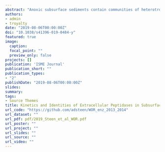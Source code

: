 ```yaml
---
abstract: "Anoxic subsurface sediments contain communities of heterotrophic microorganisms that metabolize organic carbon at extraordinarily slow rates. In order to assess the mechanisms by which subsurface microorganisms access detrital sedimentary organic matter, we measured kinetics of a range of extracellular peptidases in anoxic sediments of the White Oak River estuary, NC. Nine distinct peptidase substrates were enzymatically hydrolyzed at all depths. Potential peptidase activities (Vmax) decreased with increasing sediment depth, although Vmax expressed on a per cell basis was approximately the same at all depths. Half-saturation constants (Km) decreased with depth, indicating peptidases that functioned more efficiently at low substrate concentrations. Potential activities of extracellular peptidases acting on molecules that are enriched in degraded organic matter (D-phenylalanine and L-ornithine) increased relative to enzymes that act on L-phenylalanine, further suggesting microbial community adaptation to access degraded organic matter. Nineteen classes of predicted, exported peptidases were identified in genomic data from the same site, of which genes for class C25 (gingipain-like) peptidases represented more than 40% at each depth. Methionine aminopeptidases, zinc carboxypeptidases, and class S24-like peptidases, which are involved in single-stranded DNA repair, were also abundant. These results suggest a subsurface heterotrophic microbial community that primarily accesses low-quality detrital organic matter via a diverse suite of well-adapted extracellular enzymes."
authors:
- admin
- troyalty
date: "2019-08-06T00:00:00Z"
doi: "10.1038/s41396-019-0484-y"
featured: true
image:
  caption: 
  focal_point: ""
  preview_only: false
projects: []
publication: 'ISME Journal'
publication_short: ""
publication_types:
- "2"
publishDate: "2019-08-06T00:00:00Z"
slides: 
summary: 
tags:
- Source Themes
title: Kinetics and Identities of Extracellular Peptidases in Subsurface Sediments of the White Oak River Estuary, North Carolina
url_code: "https://github.com/adsteen/WOR_enz_2013_2014"
url_dataset: ""
url_pdf: pdf/2019_Steen_et_al_WOR.pdf
url_poster: ""
url_project: ""
url_slides: ""
url_source: ""
url_video: ""
---
```


